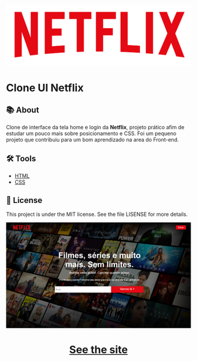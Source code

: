 <img src="./assets/img/logo.png">
<h1>Clone UI Netflix</h1>

## 📚 About

Clone de interface da tela home e login da **Netflix**, projeto prático afim de estudar um pouco mais sobre posicionamento e CSS. Foi um pequeno projeto que contribuiu para um bom aprendizado na area do Front-end.

## 🛠 Tools

- [HTML](https://developer.mozilla.org/pt-BR/docs/Web/HTML)
- [CSS](https://developer.mozilla.org/pt-BR/docs/Web/CSS)

## 🧾 License

This project is under the MIT license. See the file LISENSE for more details.

<img src="./assets/img/preview.png">

<h1 align="center">
<a href="https://netflix-br.netlify.app/"> See the site</a>
</h1>
